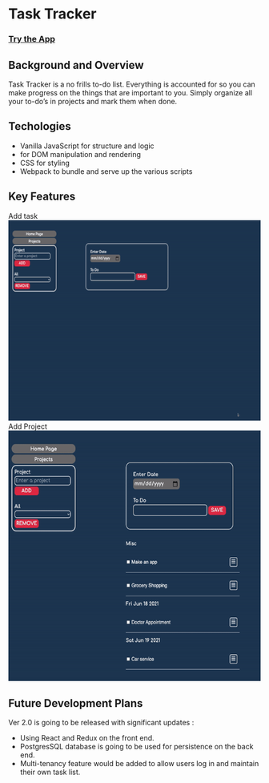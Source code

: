 # Task Tracker
### [Try the App](https://tttn13.github.io/to-do-list/)

## Background and Overview
Task Tracker is a no frills to-do list. Everything is accounted for so you can make progress on the things that are important to you. Simply organize all your to-do’s in projects and mark them when done.

## Techologies
- Vanilla JavaScript for structure and logic
- for DOM manipulation and rendering
- CSS for styling
- Webpack to bundle and serve up the various scripts

## Key Features
Add task 
<img src='./assets/demo_images/add-task.gif' width = "600" height= '400'>
Add Project
<img src='./assets/demo_images/add-project.gif' width = "600" height= '500'>
## Future Development Plans
Ver 2.0 is going to be released with significant updates :
- Using React and Redux on the front end. 
- PostgresSQL database is going to be used for persistence on the back end. 
- Multi-tenancy feature would be added to allow users log in and maintain their own task list.  
